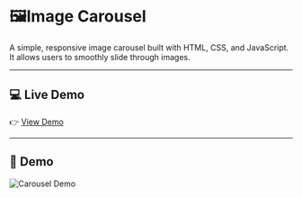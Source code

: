 # 🖼️Image Carousel
A simple, responsive image carousel built with HTML, CSS, and JavaScript. It allows users to smoothly slide through images.

---

## 💻 Live Demo
👉 [View Demo]()

---

## 📸 Demo
![Carousel Demo]()
